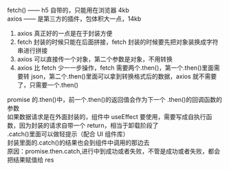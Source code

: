 fetch() —— h5 自带的，只能用在浏览器 4kb  
axios —— 是第三方的插件，包体积大一点，14kb

1. axios 真正好的一点是在于封装方便
2. fetch 封装的时候只能在后面拼接，fetch 封装的时候要先把对象装换成字符串进行拼接
3. axios 可以直接传一个对象，第二个参数是对象，不用转换
4. axios 比 fetch 少一一步操作，fetch 需要两个.then()，第一个.then()里面需要转 json，第二个.then()里面可以拿到转换格式后的数据，axios 就不需要了，只需要一个.then()

promise 的.then()中，前一个.then()的返回值会作为下一个 .then()的回调函数的参数  
如果数据请求是在外面封装的，组件中 useEffect 要使用，需要写成自执行函数，因为封装的请求自带一个 return，相当于卸载阶段了  
.catch()里面可以做轻提示（配合 UI 组件库）  
封装里面的.catch()的结果也会到组件中调用的那边去  
原因：promise.then.catch,进行中到成功或者失败，不管是成功或者失败，都会把结果赋值给 res
